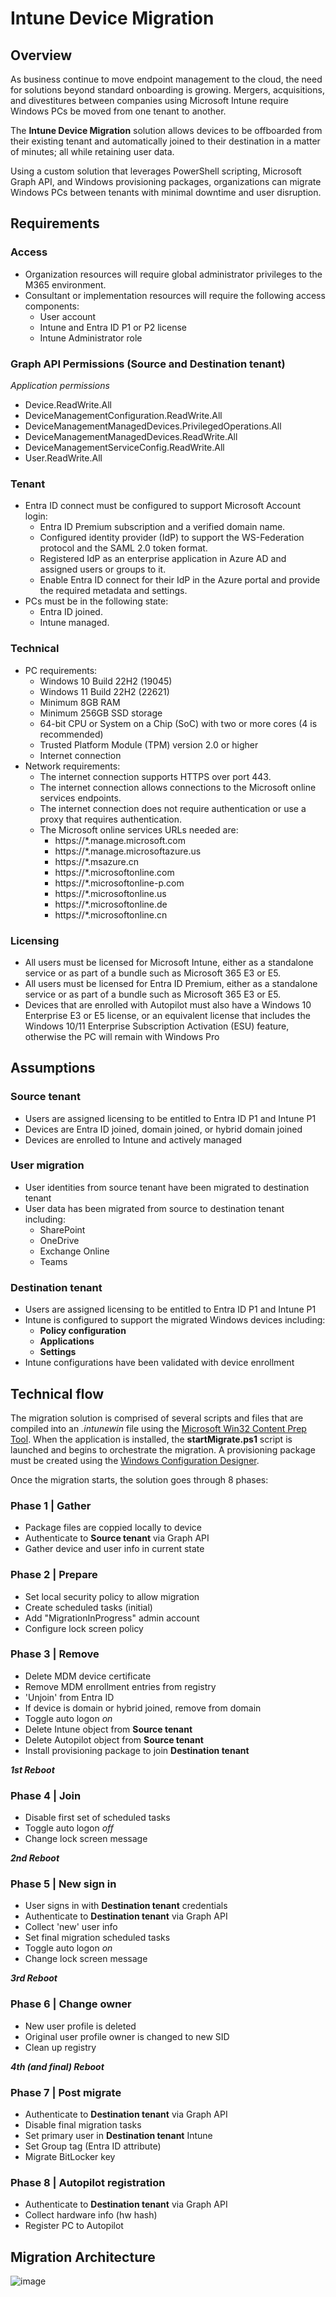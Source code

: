 # Intune Device Migration

## Overview
As business continue to move endpoint management to the cloud, the need for solutions beyond standard onboarding is growing.  Mergers, acquisitions, and divestitures between companies using Microsoft Intune require Windows PCs be moved from one tenant to another.

The **Intune Device Migration** solution allows devices to be offboarded from their existing tenant and automatically joined to their destination in a matter of minutes; all while retaining user data.

Using a custom solution that leverages PowerShell scripting, Microsoft Graph API, and Windows provisioning packages, organizations can migrate Windows PCs between tenants with minimal downtime and user disruption.
## Requirements
### Access
* Organization resources will require global administrator privileges to the M365 environment.
* Consultant or implementation resources will require the following access components:
    * User account
    * Intune and Entra ID P1 or P2 license
    * Intune Administrator role
### Graph API Permissions (Source and Destination tenant)
*Application permissions*
* Device.ReadWrite.All
* DeviceManagementConfiguration.ReadWrite.All
* DeviceManagementManagedDevices.PrivilegedOperations.All
* DeviceManagementManagedDevices.ReadWrite.All
* DeviceManagementServiceConfig.ReadWrite.All
* User.ReadWrite.All
### Tenant
* Entra ID connect must be configured to support Microsoft Account login:
    * Entra ID Premium subscription and a verified domain name.
    * Configured identity provider (IdP) to support the WS-Federation protocol and the SAML 2.0 token format.
    * Registered IdP as an enterprise application in Azure AD and assigned users or groups to it.
    * Enable Entra ID connect for their IdP in the Azure portal and provide the required metadata and settings.
* PCs must be in the following state:
    * Entra ID joined.
    * Intune managed.
### Technical
* PC requirements:
    * Windows 10 Build 22H2 (19045)
    * Windows 11 Build 22H2 (22621)
    * Minimum 8GB RAM
    * Minimum 256GB SSD storage
    * 64-bit CPU or System on a Chip (SoC) with two or more cores (4 is recommended)
    * Trusted Platform Module (TPM) version 2.0 or higher
    * Internet connection
* Network requirements:
    * The internet connection supports HTTPS over port 443.
    * The internet connection allows connections to the Microsoft online services endpoints.
    * The internet connection does not require authentication or use a proxy that requires authentication.
    * The Microsoft online services URLs needed are:
        * https://*.manage.microsoft.com
        * https://*.manage.microsoftazure.us
        * https://*.msazure.cn
        * https://*.microsoftonline.com
        * https://*.microsoftonline-p.com
        * https://*.microsoftonline.us
        * https://*.microsoftonline.de
        * https://*.microsoftonline.cn
### Licensing
* All users must be licensed for Microsoft Intune, either as a standalone service or as part of a bundle such as Microsoft 365 E3 or E5. 
* All users must be licensed for Entra ID Premium, either as a standalone service or as part of a bundle such as Microsoft 365 E3 or E5.
* Devices that are enrolled with Autopilot must also have a Windows 10 Enterprise E3 or E5 license, or an equivalent license that includes the Windows 10/11 Enterprise Subscription Activation (ESU) feature, otherwise the PC will remain with Windows Pro

## Assumptions
### Source tenant
* Users are assigned licensing to be entitled to Entra ID P1 and Intune P1
* Devices are Entra ID joined, domain joined, or hybrid domain joined
* Devices are enrolled to Intune and actively managed

### User migration
* User identities from source tenant have been migrated to destination tenant
* User data has been migrated from source to destination tenant including:
    * SharePoint
    * OneDrive
    * Exchange Online
    * Teams

### Destination tenant
* Users are assigned licensing to be entitled to Entra ID P1 and Intune P1
* Intune is configured to support the migrated Windows devices including:
    * **Policy configuration**
    * **Applications**
    * **Settings**
* Intune configurations have been validated with device enrollment

## Technical flow
The migration solution is comprised of several scripts and files that are compiled into an *.intunewin* file using the [Microsoft Win32 Content Prep Tool](https://github.com/microsoft/Microsoft-Win32-Content-Prep-Tool).  When the application is installed, the **startMigrate.ps1** script is launched and begins to orchestrate the migration.  A provisioning package must be created using the [Windows Configuration Designer](https://learn.microsoft.com/en-us/windows/configuration/provisioning-packages/provisioning-install-icd).

Once the migration starts, the solution goes through 8 phases:

### Phase 1 | Gather
* Package files are coppied locally to device
* Authenticate to **Source tenant** via Graph API
* Gather device and user info in current state
### Phase 2 | Prepare
* Set local security policy to allow migration
* Create scheduled tasks (initial)
* Add "MigrationInProgress" admin account
* Configure lock screen policy
### Phase 3 | Remove
* Delete MDM device certificate
* Remove MDM enrollment entries from registry
* 'Unjoin' from Entra ID
* If device is domain or hybrid joined, remove from domain
* Toggle auto logon *on*
* Delete Intune object from **Source tenant**
* Delete Autopilot object from **Source tenant**
* Install provisioning package to join **Destination tenant**

***1st Reboot***

### Phase 4 | Join
* Disable first set of scheduled tasks
* Toggle auto logon *off*
* Change lock screen message

***2nd Reboot***

### Phase 5 | New sign in
* User signs in with **Destination tenant** credentials
* Authenticate to **Destination tenant** via Graph API
* Collect 'new' user info
* Set final migration scheduled tasks
* Toggle auto logon *on*
* Change lock screen message

***3rd Reboot***

### Phase 6 | Change owner
* New user profile is deleted
* Original user profile owner is changed to new SID
* Clean up registry

***4th (and final) Reboot***

### Phase 7 | Post migrate
* Authenticate to **Destination tenant** via Graph API
* Disable final migration tasks
* Set primary user in **Destination tenant** Intune
* Set Group tag (Entra ID attribute)
* Migrate BitLocker key

### Phase 8 | Autopilot registration
* Authenticate to **Destination tenant** via Graph API
* Collect hardware info (hw hash)
* Register PC to Autopilot

## Migration Architecture
![image](./Device%20Migration%20V6.2.png)

